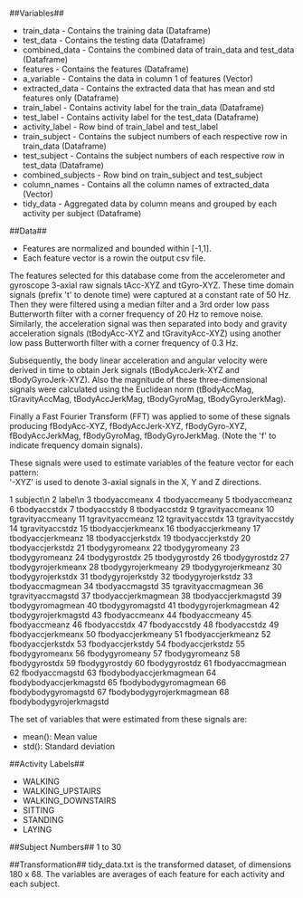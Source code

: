 ##Variables##

* train_data - Contains the training data (Dataframe)
* test_data - Contains the testing data (Dataframe)
* combined_data - Contains the combined data of train_data and test_data (Dataframe)
* features - Contains the features (Dataframe)
* a_variable - Contains the data in column 1 of features (Vector)
* extracted_data - Contains the extracted data that has mean and std features only (Dataframe)
* train_label - Contains activity label for the train_data (Dataframe)
* test_label - Contains activity label for the test_data (Dataframe)
* activity_label - Row bind of train_label and test_label
* train_subject - Contains the subject numbers of each respective row in train_data (Dataframe)
* test_subject - Contains the subject numbers of each respective row in test_data (Dataframe)
* combined_subjects - Row bind on train_subject and test_subject
* column_names - Contains all the column names of extracted_data (Vector)
* tidy_data - Aggregated data by column means and grouped by each activity per subject (Dataframe)

##Data##
* Features are normalized and bounded within [-1,1].
* Each feature vector is a rowin the output csv file.

The features selected for this database come from the accelerometer and gyroscope 3-axial raw signals tAcc-XYZ and tGyro-XYZ. These time domain signals (prefix 't' to denote time) were captured at a constant rate of 50 Hz. Then they were filtered using a median filter and a 3rd order low pass Butterworth filter with a corner frequency of 20 Hz to remove noise. Similarly, the acceleration signal was then separated into body and gravity acceleration signals (tBodyAcc-XYZ and tGravityAcc-XYZ) using another low pass Butterworth filter with a corner frequency of 0.3 Hz. 

Subsequently, the body linear acceleration and angular velocity were derived in time to obtain Jerk signals (tBodyAccJerk-XYZ and tBodyGyroJerk-XYZ). Also the magnitude of these three-dimensional signals were calculated using the Euclidean norm (tBodyAccMag, tGravityAccMag, tBodyAccJerkMag, tBodyGyroMag, tBodyGyroJerkMag). 

Finally a Fast Fourier Transform (FFT) was applied to some of these signals producing fBodyAcc-XYZ, fBodyAccJerk-XYZ, fBodyGyro-XYZ, fBodyAccJerkMag, fBodyGyroMag, fBodyGyroJerkMag. (Note the 'f' to indicate frequency domain signals). 

These signals were used to estimate variables of the feature vector for each pattern:  
'-XYZ' is used to denote 3-axial signals in the X, Y and Z directions.

1	subject\n
2	label\n
3	tbodyaccmeanx
4	tbodyaccmeany
5	tbodyaccmeanz
6	tbodyaccstdx
7	tbodyaccstdy
8	tbodyaccstdz
9	tgravityaccmeanx
10	tgravityaccmeany
11	tgravityaccmeanz
12	tgravityaccstdx
13	tgravityaccstdy
14	tgravityaccstdz
15	tbodyaccjerkmeanx
16	tbodyaccjerkmeany
17	tbodyaccjerkmeanz
18	tbodyaccjerkstdx
19	tbodyaccjerkstdy
20	tbodyaccjerkstdz
21	tbodygyromeanx
22	tbodygyromeany
23	tbodygyromeanz
24	tbodygyrostdx
25	tbodygyrostdy
26	tbodygyrostdz
27	tbodygyrojerkmeanx
28	tbodygyrojerkmeany
29	tbodygyrojerkmeanz
30	tbodygyrojerkstdx
31	tbodygyrojerkstdy
32	tbodygyrojerkstdz
33	tbodyaccmagmean
34	tbodyaccmagstd
35	tgravityaccmagmean
36	tgravityaccmagstd
37	tbodyaccjerkmagmean
38	tbodyaccjerkmagstd
39	tbodygyromagmean
40	tbodygyromagstd
41	tbodygyrojerkmagmean
42	tbodygyrojerkmagstd
43	fbodyaccmeanx
44	fbodyaccmeany
45	fbodyaccmeanz
46	fbodyaccstdx
47	fbodyaccstdy
48	fbodyaccstdz
49	fbodyaccjerkmeanx
50	fbodyaccjerkmeany
51	fbodyaccjerkmeanz
52	fbodyaccjerkstdx
53	fbodyaccjerkstdy
54	fbodyaccjerkstdz
55	fbodygyromeanx
56	fbodygyromeany
57	fbodygyromeanz
58	fbodygyrostdx
59	fbodygyrostdy
60	fbodygyrostdz
61	fbodyaccmagmean
62	fbodyaccmagstd
63	fbodybodyaccjerkmagmean
64	fbodybodyaccjerkmagstd
65	fbodybodygyromagmean
66	fbodybodygyromagstd
67	fbodybodygyrojerkmagmean
68	fbodybodygyrojerkmagstd


The set of variables that were estimated from these signals are: 

* mean(): Mean value
* std(): Standard deviation

##Activity Labels##
* WALKING
* WALKING_UPSTAIRS
* WALKING_DOWNSTAIRS
* SITTING
* STANDING
* LAYING

##Subject Numbers##
1 to 30

##Transformation##
tidy_data.txt is the transformed dataset, of dimensions 180 x 68. The variables are averages of each feature for each activity and each subject.
